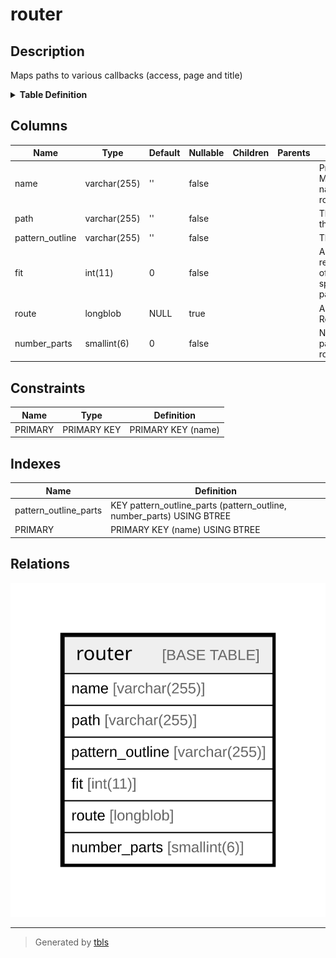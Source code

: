 # router

## Description

Maps paths to various callbacks (access, page and title)

<details>
<summary><strong>Table Definition</strong></summary>

```sql
CREATE TABLE `router` (
  `name` varchar(255) CHARACTER SET ascii COLLATE ascii_general_ci NOT NULL DEFAULT '' COMMENT 'Primary Key: Machine name of this route',
  `path` varchar(255) NOT NULL DEFAULT '' COMMENT 'The path for this URI',
  `pattern_outline` varchar(255) NOT NULL DEFAULT '' COMMENT 'The pattern',
  `fit` int(11) NOT NULL DEFAULT 0 COMMENT 'A numeric representation of how specific the path is.',
  `route` longblob DEFAULT NULL COMMENT 'A serialized Route object',
  `number_parts` smallint(6) NOT NULL DEFAULT 0 COMMENT 'Number of parts in this router path.',
  PRIMARY KEY (`name`),
  KEY `pattern_outline_parts` (`pattern_outline`(191),`number_parts`)
) ENGINE=InnoDB DEFAULT CHARSET=utf8mb4 COLLATE=utf8mb4_general_ci COMMENT='Maps paths to various callbacks (access, page and title)'
```

</details>

## Columns

| Name | Type | Default | Nullable | Children | Parents | Comment |
| ---- | ---- | ------- | -------- | -------- | ------- | ------- |
| name | varchar(255) | '' | false |  |  | Primary Key: Machine name of this route |
| path | varchar(255) | '' | false |  |  | The path for this URI |
| pattern_outline | varchar(255) | '' | false |  |  | The pattern |
| fit | int(11) | 0 | false |  |  | A numeric representation of how specific the path is. |
| route | longblob | NULL | true |  |  | A serialized Route object |
| number_parts | smallint(6) | 0 | false |  |  | Number of parts in this router path. |

## Constraints

| Name | Type | Definition |
| ---- | ---- | ---------- |
| PRIMARY | PRIMARY KEY | PRIMARY KEY (name) |

## Indexes

| Name | Definition |
| ---- | ---------- |
| pattern_outline_parts | KEY pattern_outline_parts (pattern_outline, number_parts) USING BTREE |
| PRIMARY | PRIMARY KEY (name) USING BTREE |

## Relations

![er](router.svg)

---

> Generated by [tbls](https://github.com/k1LoW/tbls)
